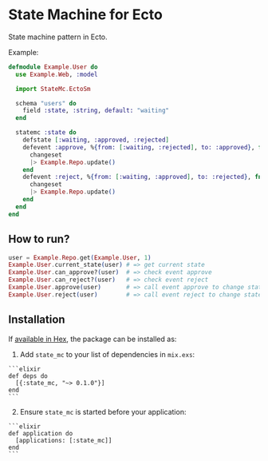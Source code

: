 # State Machine for Ecto
State machine pattern in Ecto.

Example:

```elixir
defmodule Example.User do
  use Example.Web, :model

  import StateMc.EctoSm

  schema "users" do
    field :state, :string, default: "waiting"
  end

  statemc :state do
    defstate [:waiting, :approved, :rejected]
    defevent :approve, %{from: [:waiting, :rejected], to: :approved}, fn(changeset) ->
      changeset
      |> Example.Repo.update()
    end
    defevent :reject, %{from: [:waiting, :approved], to: :rejected}, fn(changeset) ->
      changeset
      |> Example.Repo.update()
    end
  end
end
```

## How to run?

```elixir
user = Example.Repo.get(Example.User, 1)
Example.User.current_state(user) # => get current state
Example.User.can_approve?(user)  # => check event approve
Example.User.can_reject?(user)   # => check event reject
Example.User.approve(user)       # => call event approve to change state to approved
Example.User.reject(user)        # => call event reject to change state to rejected
```

## Installation

If [available in Hex](https://hex.pm/docs/publish), the package can be installed as:

  1. Add `state_mc` to your list of dependencies in `mix.exs`:

    ```elixir
    def deps do
      [{:state_mc, "~> 0.1.0"}]
    end
    ```

  2. Ensure `state_mc` is started before your application:

    ```elixir
    def application do
      [applications: [:state_mc]]
    end
    ```

